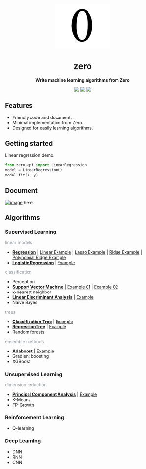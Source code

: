 <div align="center">

![](docs/logo.png)

# zero
**Write machine learning algorithms from Zero**

![](https://img.shields.io/badge/python-3.5%20%7C%203.6%20%7C%203.7-blue.svg)
![](https://img.shields.io/badge/machine%20learning-algorithms-brightgreen.svg)
![](http://progressed.io/bar/20?)

</div>

## Features
- Friendly code and document.
- Minimal implementation from Zero.
- Designed for easily learning algorithms.

## Getting started
Linear regression demo.
```python
from zero.api import LinearRegression
model = LinearRegression()
model.fit(X, y)
```

## Document
[![image](https://img.shields.io/badge/Document-brightgreen.svg)](https://byzhi.github.io/zero/) here.

## Algorithms

### Supervised Learning
<p style="color:#959da5;">linear models</p>

- [**Regression**](./zero/supervised/regression.py)
  | [Linear Example](./examples/example_LinearRegression.py)
  | [Lasso Example](./examples/example_LassoRegression.py)
  | [Ridge Example](./examples/example_RidgeRegression.py)
  | [Polynomial Ridge Example](./examples/example_PolynomialRidgeRegression.py)
- [**Logistic Regression**](./zero/supervised/logistic_regression.py) | [Example](./examples/example_LogisticRegression.py)

<p style="color:#959da5;">classification</p>

- Perceptron
- [**Support Vector Machine**](./zero/supervised/support_vector_machine.py) | [Example 01](./examples/example_svm.py) | [Example 02](./examples/example_svm_02.py)
- k-nearest neighbor
- [**Linear Discriminant Analysis**](./zero/supervised/linear_discriminant_analysis.py) | [Example](./examples/example_PCA_LDA.py)
- Naive Bayes

<p style="color:#959da5;">trees</p>

- [**Classification Tree**](./zero/supervised/decision_tree.py) | [Example](./examples/example_ClassificationTree.py)
- [**RegressionTree**](./zero/supervised/decision_tree.py) | [Example](./examples/example_RegressionTree.py)
- Random forests

<p style="color:#959da5;">ensemble methods</p>

- [**Adaboost**](./zero/supervised/adaboost.py) | [Example](./examples/example_Adaboost.py)
- Gradient boosting
- XGBoost

### Unsupervised Learning

<p style="color:#959da5;">dimension reduction</p>

-  [**Principal Component Analysis**](./zero/unsupervised/principal_component_analysis.py) | [Example](./examples/example_PCA_LDA.py)
-  K-Means
-  FP-Growth

### Reinforcement Learning
- Q-learning

### Deep Learning
- DNN
- RNN
- CNN
